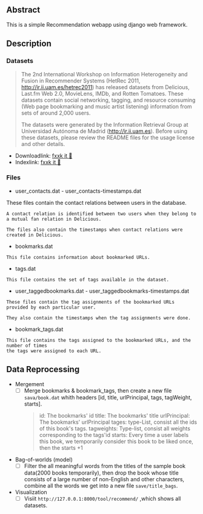 ## Abstract
This is a simple Recommendation webapp using django web framework.

## Description
### Datasets
> The 2nd International Workshop on Information Heterogeneity and Fusion in Recommender Systems (HetRec 2011, http://ir.ii.uam.es/hetrec2011) has released datasets from Delicious, Last.fm Web 2.0, MovieLens, IMDb, and Rotten Tomatoes. These datasets contain social networking, tagging, and resource consuming (Web page bookmarking and music artist listening) information from sets of around 2,000 users.
>
> The datasets were generated by the Information Retrieval Group at Universidad Autónoma de Madrid (http://ir.ii.uam.es). Before using these datasets, please review the README files for the usage license and other details.

- Downloadlink: [fxxk it 🖖](http://files.grouplens.org/datasets/hetrec2011/hetrec2011-delicious-2k.zip)
- Indexlink: [fxxk it 🤙](https://grouplens.org/datasets/hetrec-2011/)

### Files
   - user_contacts.dat - user_contacts-timestamps.dat

   These files contain the contact relations between users in the database.
   	
   	A contact relation is identified between two users when they belong to 
   	a mutual fan relation in Delicious.
   	
   	The files also contain the timestamps when contact relations were created in Delicious.
     
   - bookmarks.dat
   
    This file contains information about bookmarked URLs.
   
   - tags.dat
   
   	This file contains the set of tags available in the dataset.
   
   - user_taggedbookmarks.dat - user_taggedbookmarks-timestamps.dat
   
    These files contain the tag assignments of the bookmarked URLs provided by each particular user.
    
    They also contain the timestamps when the tag assignments were done.

   - bookmark_tags.dat
   
    This file contains the tags assigned to the bookmarked URLs, and the number of times 
    the tags were assigned to each URL.

## Data Reprocessing

- Mergement
    - [ ] Merge bookmarks & bookmark_tags, then create a new file `sava/book.dat` whith headers [id, title, urlPrincipal, tags, tagWeight, starts].
        > id: The bookmarks' id
        > title: The bookmarks' title
        > urlPrincipal: The bookmarks' urlPrincipal
        > tages: type-List, consist all the ids of this book's tags.
        > tagweights: Type-list, consist all weights corresponding to the tags'id
        > starts: Every time a user labels this book, we temporarily consider this book to be liked once, then the starts +1
        
- Bag-of-worlds (model)
    - [ ] Filter the all meaningful words from the titles of the sample book data(2000 books temporarily), then drop the book whose title consists of a large number of non-English and other characters, combine all the words we get into a new file `save/title_bags`.
        
- Visualization
    - [ ] Visiit `http://127.0.0.1:8000/tool/recommend/` ,which shows all datasets.